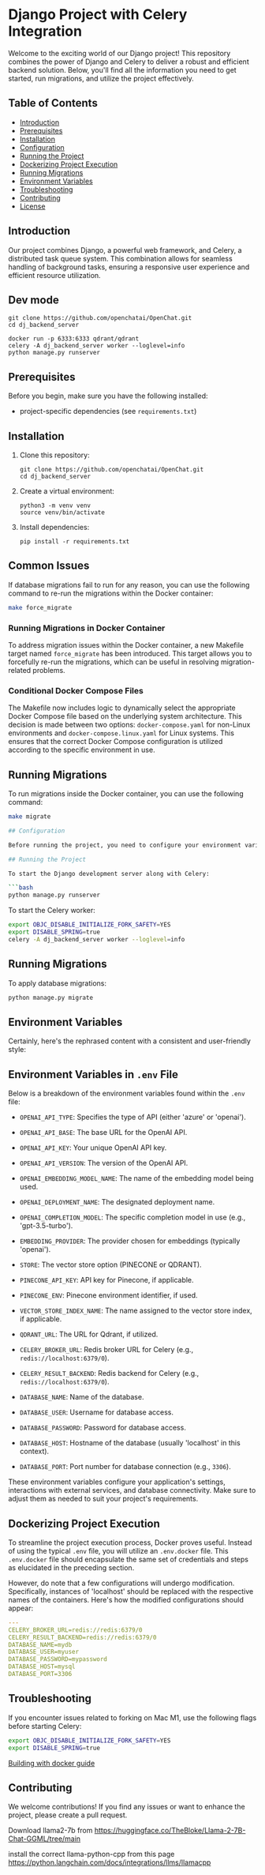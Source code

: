 # Django Project with Celery Integration

Welcome to the exciting world of our Django project! This repository combines the power of Django and Celery to deliver a robust and efficient backend solution. Below, you'll find all the information you need to get started, run migrations, and utilize the project effectively.

## Table of Contents
- [Introduction](#introduction)
- [Prerequisites](#prerequisites)
- [Installation](#installation)
- [Configuration](#configuration)
- [Running the Project](#running-the-project)
- [Dockerizing Project Execution](#running-the-project-docker)
- [Running Migrations](#running-migrations)
- [Environment Variables](#environment-variables)
- [Troubleshooting](#troubleshooting)
- [Contributing](#contributing)
- [License](#license)

## Introduction

Our project combines Django, a powerful web framework, and Celery, a distributed task queue system. This combination allows for seamless handling of background tasks, ensuring a responsive user experience and efficient resource utilization.

## Dev mode

   ```
   git clone https://github.com/openchatai/OpenChat.git
   cd dj_backend_server

   docker run -p 6333:6333 qdrant/qdrant
   celery -A dj_backend_server worker --loglevel=info
   python manage.py runserver
   ```

## Prerequisites

Before you begin, make sure you have the following installed:
- project-specific dependencies (see `requirements.txt`)

## Installation

1. Clone this repository:
   ```
   git clone https://github.com/openchatai/OpenChat.git
   cd dj_backend_server
   ```

2. Create a virtual environment:
   ```
   python3 -m venv venv
   source venv/bin/activate
   ```

3. Install dependencies:
   ```
   pip install -r requirements.txt
   ```

## Common Issues

If database migrations fail to run for any reason, you can use the following command to re-run the migrations within the Docker container:

```bash
make force_migrate
```

### Running Migrations in Docker Container

To address migration issues within the Docker container, a new Makefile target named `force_migrate` has been introduced. This target allows you to forcefully re-run the migrations, which can be useful in resolving migration-related problems.

### Conditional Docker Compose Files

The Makefile now includes logic to dynamically select the appropriate Docker Compose file based on the underlying system architecture. This decision is made between two options: `docker-compose.yaml` for non-Linux environments and `docker-compose.linux.yaml` for Linux systems. This ensures that the correct Docker Compose configuration is utilized according to the specific environment in use.

## Running Migrations

To run migrations inside the Docker container, you can use the following command:

```bash
make migrate

## Configuration

Before running the project, you need to configure your environment variables. Rename the `.env.example` file to `.env` and fill in the necessary values for your environment.

## Running the Project

To start the Django development server along with Celery:

```bash
python manage.py runserver
```

To start the Celery worker:

```bash
export OBJC_DISABLE_INITIALIZE_FORK_SAFETY=YES
export DISABLE_SPRING=true
celery -A dj_backend_server worker --loglevel=info
```

## Running Migrations

To apply database migrations:

```bash
python manage.py migrate
```

## Environment Variables

Certainly, here's the rephrased content with a consistent and user-friendly style:

## Environment Variables in `.env` File

Below is a breakdown of the environment variables found within the `.env` file:

- `OPENAI_API_TYPE`: Specifies the type of API (either 'azure' or 'openai').
- `OPENAI_API_BASE`: The base URL for the OpenAI API.
- `OPENAI_API_KEY`: Your unique OpenAI API key.
- `OPENAI_API_VERSION`: The version of the OpenAI API.
- `OPENAI_EMBEDDING_MODEL_NAME`: The name of the embedding model being used.
- `OPENAI_DEPLOYMENT_NAME`: The designated deployment name.
- `OPENAI_COMPLETION_MODEL`: The specific completion model in use (e.g., 'gpt-3.5-turbo').
- `EMBEDDING_PROVIDER`: The provider chosen for embeddings (typically 'openai').
- `STORE`: The vector store option (PINECONE or QDRANT).
- `PINECONE_API_KEY`: API key for Pinecone, if applicable.
- `PINECONE_ENV`: Pinecone environment identifier, if used.
- `VECTOR_STORE_INDEX_NAME`: The name assigned to the vector store index, if applicable.
- `QDRANT_URL`: The URL for Qdrant, if utilized.

- `CELERY_BROKER_URL`: Redis broker URL for Celery (e.g., `redis://localhost:6379/0`).
- `CELERY_RESULT_BACKEND`: Redis backend for Celery (e.g., `redis://localhost:6379/0`).
- `DATABASE_NAME`: Name of the database.
- `DATABASE_USER`: Username for database access.
- `DATABASE_PASSWORD`: Password for database access.
- `DATABASE_HOST`: Hostname of the database (usually 'localhost' in this context).
- `DATABASE_PORT`: Port number for database connection (e.g., `3306`).

These environment variables configure your application's settings, interactions with external services, and database connectivity. Make sure to adjust them as needed to suit your project's requirements.


## Dockerizing Project Execution

To streamline the project execution process, Docker proves useful. Instead of using the typical `.env` file, you will utilize an `.env.docker` file. This `.env.docker` file should encapsulate the same set of credentials and steps as elucidated in the preceding section.

However, do note that a few configurations will undergo modification. Specifically, instances of 'localhost' should be replaced with the respective names of the containers. Here's how the modified configurations should appear:

```yaml
---
CELERY_BROKER_URL=redis://redis:6379/0
CELERY_RESULT_BACKEND=redis://redis:6379/0
DATABASE_NAME=mydb
DATABASE_USER=myuser
DATABASE_PASSWORD=mypassword
DATABASE_HOST=mysql
DATABASE_PORT=3306
```

## Troubleshooting

If you encounter issues related to forking on Mac M1, use the following flags before starting Celery:
```bash
export OBJC_DISABLE_INITIALIZE_FORK_SAFETY=YES
export DISABLE_SPRING=true
```

[Building with docker guide](docs/building_with_docker.md)

## Contributing

We welcome contributions! If you find any issues or want to enhance the project, please create a pull request.


Download llama2-7b from https://huggingface.co/TheBloke/Llama-2-7B-Chat-GGML/tree/main

install the correct llama-python-cpp from this page https://python.langchain.com/docs/integrations/llms/llamacpp
